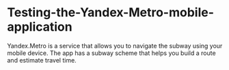 # Testing-the-Yandex-Metro-mobile-application
Yandex.Metro is a service that allows you to navigate the subway using your mobile device. The app has a subway scheme that helps you build a route and estimate travel time.
